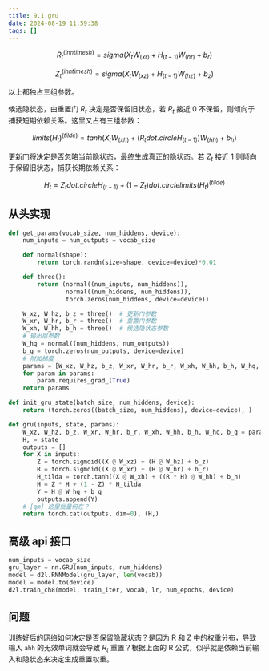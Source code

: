 ```yaml
---
title: 9.1.gru
date: 2024-08-19 11:59:38
tags: []
---
```

$$R_t^(in n times h) = sigma (X_t W_(x r) + H_(t - 1) W_(h r) + b_r)$$

$$Z_t^(in n times h) = sigma (X_t W_(x z) + H_(t - 1) W_(h z) + b_z)$$

以上都独占三组参数。

候选隐状态，由重置门 $R_t$ 决定是否保留旧状态，若 $R_t$ 接近 $0$ 不保留，则倾向于捕获短期依赖关系。这里又占有三组参数：

$$limits(H_t)^(tilde) = tanh(X_t W_(x h) + (R_t dot.circle H_(t - 1)) W_(h h) + b_h)$$

更新门将决定是否忽略当前隐状态，最终生成真正的隐状态。若 $Z_t$ 接近 $1$ 则倾向于保留旧状态，捕获长期依赖关系：

$$H_t = Z_t dot.circle H_(t - 1) + (1 - Z_t) dot.circle limits(H_t)^(tilde)$$

## 从头实现

```python
def get_params(vocab_size, num_hiddens, device):
    num_inputs = num_outputs = vocab_size

    def normal(shape):
        return torch.randn(size=shape, device=device)*0.01

    def three():
        return (normal((num_inputs, num_hiddens)),
                normal((num_hiddens, num_hiddens)),
                torch.zeros(num_hiddens, device=device))

    W_xz, W_hz, b_z = three()  # 更新门参数
    W_xr, W_hr, b_r = three()  # 重置门参数
    W_xh, W_hh, b_h = three()  # 候选隐状态参数
    # 输出层参数
    W_hq = normal((num_hiddens, num_outputs))
    b_q = torch.zeros(num_outputs, device=device)
    # 附加梯度
    params = [W_xz, W_hz, b_z, W_xr, W_hr, b_r, W_xh, W_hh, b_h, W_hq, b_q]
    for param in params:
        param.requires_grad_(True)
    return params

def init_gru_state(batch_size, num_hiddens, device):
    return (torch.zeros((batch_size, num_hiddens), device=device), )

def gru(inputs, state, params):
    W_xz, W_hz, b_z, W_xr, W_hr, b_r, W_xh, W_hh, b_h, W_hq, b_q = params
    H, = state
    outputs = []
    for X in inputs:
        Z = torch.sigmoid((X @ W_xz) + (H @ W_hz) + b_z)
        R = torch.sigmoid((X @ W_xr) + (H @ W_hr) + b_r)
        H_tilda = torch.tanh((X @ W_xh) + ((R * H) @ W_hh) + b_h)
        H = Z * H + (1 - Z) * H_tilda
        Y = H @ W_hq + b_q
        outputs.append(Y)
    # [qm] 这里批量何在？
    return torch.cat(outputs, dim=0), (H,)
```


## 高级 api 接口

```python
num_inputs = vocab_size
gru_layer = nn.GRU(num_inputs, num_hiddens)
model = d2l.RNNModel(gru_layer, len(vocab))
model = model.to(device)
d2l.train_ch8(model, train_iter, vocab, lr, num_epochs, device)
```

## 问题

训练好后的网络如何决定是否保留隐藏状态？是因为 R 和 Z 中的权重分布，导致输入 `ahh` 的无效单词就会导致 $R_t$ 重置？根据上面的 R 公式，似乎就是依赖当前输入和隐状态来决定生成重置权重。
